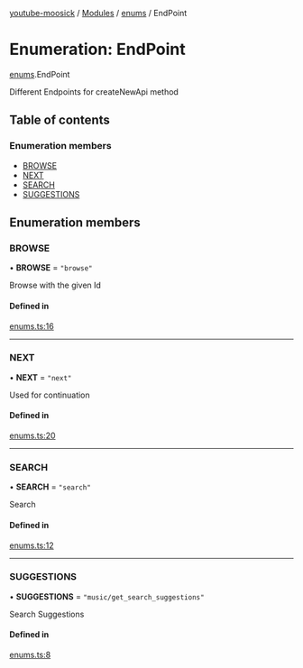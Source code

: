 [youtube-moosick](../README.md) / [Modules](../modules.md) / [enums](../modules/enums.md) / EndPoint

# Enumeration: EndPoint

[enums](../modules/enums.md).EndPoint

Different Endpoints for createNewApi method

## Table of contents

### Enumeration members

- [BROWSE](enums.EndPoint.md#browse)
- [NEXT](enums.EndPoint.md#next)
- [SEARCH](enums.EndPoint.md#search)
- [SUGGESTIONS](enums.EndPoint.md#suggestions)

## Enumeration members

### BROWSE

• **BROWSE** = `"browse"`

Browse with the given Id

#### Defined in

[enums.ts:16](https://github.com/EvasiveXkiller/youtube-moosick/blob/7f55a5e/src/enums.ts#L16)

___

### NEXT

• **NEXT** = `"next"`

Used for continuation

#### Defined in

[enums.ts:20](https://github.com/EvasiveXkiller/youtube-moosick/blob/7f55a5e/src/enums.ts#L20)

___

### SEARCH

• **SEARCH** = `"search"`

Search

#### Defined in

[enums.ts:12](https://github.com/EvasiveXkiller/youtube-moosick/blob/7f55a5e/src/enums.ts#L12)

___

### SUGGESTIONS

• **SUGGESTIONS** = `"music/get_search_suggestions"`

Search Suggestions

#### Defined in

[enums.ts:8](https://github.com/EvasiveXkiller/youtube-moosick/blob/7f55a5e/src/enums.ts#L8)
